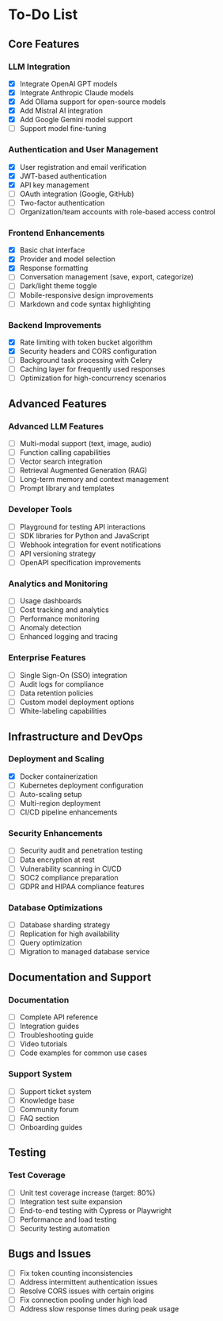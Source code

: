 # To-Do List

## Core Features

### LLM Integration
- [x] Integrate OpenAI GPT models
- [x] Integrate Anthropic Claude models
- [x] Add Ollama support for open-source models
- [x] Add Mistral AI integration
- [x] Add Google Gemini model support
- [ ] Support model fine-tuning

### Authentication and User Management
- [x] User registration and email verification
- [x] JWT-based authentication
- [x] API key management
- [ ] OAuth integration (Google, GitHub)
- [ ] Two-factor authentication
- [ ] Organization/team accounts with role-based access control

### Frontend Enhancements
- [x] Basic chat interface
- [x] Provider and model selection
- [x] Response formatting
- [ ] Conversation management (save, export, categorize)
- [ ] Dark/light theme toggle
- [ ] Mobile-responsive design improvements
- [ ] Markdown and code syntax highlighting

### Backend Improvements
- [x] Rate limiting with token bucket algorithm
- [x] Security headers and CORS configuration
- [ ] Background task processing with Celery
- [ ] Caching layer for frequently used responses
- [ ] Optimization for high-concurrency scenarios

## Advanced Features

### Advanced LLM Features
- [ ] Multi-modal support (text, image, audio)
- [ ] Function calling capabilities
- [ ] Vector search integration
- [ ] Retrieval Augmented Generation (RAG)
- [ ] Long-term memory and context management
- [ ] Prompt library and templates

### Developer Tools
- [ ] Playground for testing API interactions
- [ ] SDK libraries for Python and JavaScript
- [ ] Webhook integration for event notifications
- [ ] API versioning strategy
- [ ] OpenAPI specification improvements

### Analytics and Monitoring
- [ ] Usage dashboards
- [ ] Cost tracking and analytics
- [ ] Performance monitoring
- [ ] Anomaly detection
- [ ] Enhanced logging and tracing

### Enterprise Features
- [ ] Single Sign-On (SSO) integration
- [ ] Audit logs for compliance
- [ ] Data retention policies
- [ ] Custom model deployment options
- [ ] White-labeling capabilities

## Infrastructure and DevOps

### Deployment and Scaling
- [x] Docker containerization
- [ ] Kubernetes deployment configuration
- [ ] Auto-scaling setup
- [ ] Multi-region deployment
- [ ] CI/CD pipeline enhancements

### Security Enhancements
- [ ] Security audit and penetration testing
- [ ] Data encryption at rest
- [ ] Vulnerability scanning in CI/CD
- [ ] SOC2 compliance preparation
- [ ] GDPR and HIPAA compliance features

### Database Optimizations
- [ ] Database sharding strategy
- [ ] Replication for high availability
- [ ] Query optimization
- [ ] Migration to managed database service

## Documentation and Support

### Documentation
- [ ] Complete API reference
- [ ] Integration guides
- [ ] Troubleshooting guide
- [ ] Video tutorials
- [ ] Code examples for common use cases

### Support System
- [ ] Support ticket system
- [ ] Knowledge base
- [ ] Community forum
- [ ] FAQ section
- [ ] Onboarding guides

## Testing

### Test Coverage
- [ ] Unit test coverage increase (target: 80%)
- [ ] Integration test suite expansion
- [ ] End-to-end testing with Cypress or Playwright
- [ ] Performance and load testing
- [ ] Security testing automation

## Bugs and Issues

- [ ] Fix token counting inconsistencies
- [ ] Address intermittent authentication issues
- [ ] Resolve CORS issues with certain origins
- [ ] Fix connection pooling under high load
- [ ] Address slow response times during peak usage
